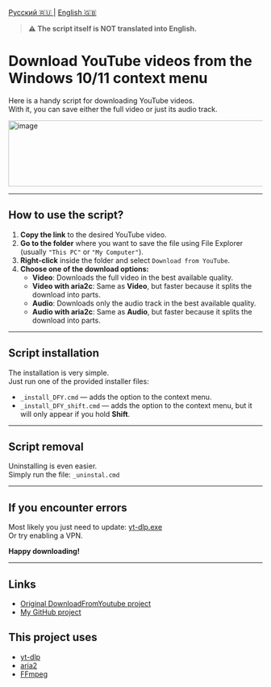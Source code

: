 [Русский 🇷🇺 ](README_RU.md) | [English 🇬🇧 ](README.md)

> **⚠️ The script itself is NOT translated into English.**

# Download YouTube videos from the Windows 10/11 context menu

Here is a handy script for downloading YouTube videos.  
With it, you can save either the full video or just its audio track.

<img width="567" height="131" alt="image" src="https://github.com/user-attachments/assets/82ab93ef-4d9c-48be-800c-8221e69ca6d9" />

---

## How to use the script?

1. **Copy the link** to the desired YouTube video.  
2. **Go to the folder** where you want to save the file using File Explorer (usually `"This PC"` or `"My Computer"`).  
3. **Right-click** inside the folder and select `Download from YouTube`.  
4. **Choose one of the download options:**
   - **Video**: Downloads the full video in the best available quality.  
   - **Video with aria2c**: Same as **Video**, but faster because it splits the download into parts.  
   - **Audio**: Downloads only the audio track in the best available quality.  
   - **Audio with aria2c**: Same as **Audio**, but faster because it splits the download into parts.  

---

## Script installation

The installation is very simple.  
Just run one of the provided installer files:

- `_install_DFY.cmd` — adds the option to the context menu.  
- `_install_DFY_shift.cmd` — adds the option to the context menu, but it will only appear if you hold **Shift**.  

---

## Script removal

Uninstalling is even easier.  
Simply run the file: `_uninstal.cmd`  

---

## If you encounter errors

Most likely you just need to update: [yt-dlp.exe](https://github.com/yt-dlp/yt-dlp/releases)  
Or try enabling a VPN.  

**Happy downloading!**

---

## Links

- [Original DownloadFromYoutube project](https://win10tweaker.ru/forum/topic/downloadfromyoutube)  
- [My GitHub project](https://github.com/a111et/downloadfromyoutube/releases)  

## This project uses
- [yt-dlp](https://github.com/yt-dlp/yt-dlp/)  
- [aria2](https://github.com/aria2/aria2)  
- [FFmpeg](https://github.com/BtbN/FFmpeg-Builds)  
